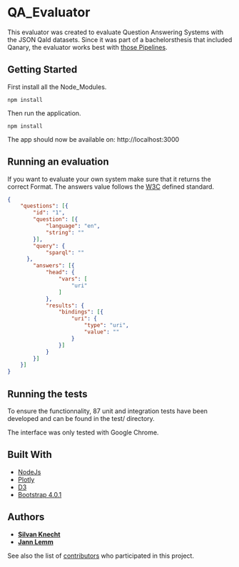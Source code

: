 # QA_Evaluator
This evaluator was created to evaluate Question Answering Systems with the JSON Qald datasets. Since it was part of a bachelorsthesis that included Qanary, the evaluator works best with [those Pipelines](https://github.com/jannlemm0913/BA_QuestionAnswering).

## Getting Started
First install all the Node_Modules.
```
npm install                   
```
Then run the application.
```
npm install                   
```

The app should now be available on: http://localhost:3000

## Running an evaluation
If you want to evaluate your own system make sure that it returns the correct Format. The answers value follows the [W3C](https://www.w3.org/TR/sparql11-results-json/) defined standard. 
```JSON
{
	"questions": [{
		"id": "1",
		"question": [{
			"language": "en",
			"string": ""
		}],
		"query": {
			"sparql": ""
      },
		"answers": [{
			"head": {
				"vars": [
					"uri"
				]
			},
			"results": {
				"bindings": [{
					"uri": {
						"type": "uri",
						"value": ""
					}
				}]
			}
		}]
	}]
}
```

## Running the tests
To ensure the functionnality, 87 unit and integration tests have been developed and can be found in the test/ directory. 

The interface was only tested with Google Chrome.

## Built With

* [NodeJs](https://nodejs.org/en/) 
* [Plotly](https://plot.ly/) 
* [D3](https://d3js.org/) 
* [Bootstrap 4.0.1](https://getbootstrap.com/) 


## Authors

* [**Silvan Knecht**](https://github.com/silvanknecht)
* [**Jann Lemm**](https://github.com/jannlemm0913)

See also the list of [contributors](https://github.com/enjoymrban/JKL_Fitbuddy/graphs/contributors) who participated in this project.







